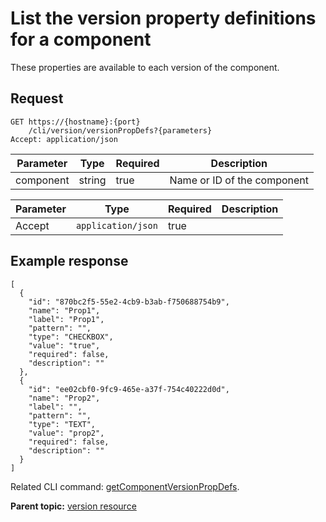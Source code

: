 # List the version property definitions for a component

These properties are available to each version of the component.

## Request

```
GET https://{hostname}:{port}
    /cli/version/versionPropDefs?{parameters}
Accept: application/json

```

|Parameter|Type|Required|Description|
|---------|----|--------|-----------|
|component|string|true|Name or ID of the component|

|Parameter|Type|Required|Description|
|---------|----|--------|-----------|
|Accept|`application/json`|true| |

## Example response

```
[
  {
    "id": "870bc2f5-55e2-4cb9-b3ab-f750688754b9",
    "name": "Prop1",
    "label": "Prop1",
    "pattern": "",
    "type": "CHECKBOX",
    "value": "true",
    "required": false,
    "description": ""
  },
  {
    "id": "ee02cbf0-9fc9-465e-a37f-754c40222d0d",
    "name": "Prop2",
    "label": "",
    "pattern": "",
    "type": "TEXT",
    "value": "prop2",
    "required": false,
    "description": ""
  }
]
```

Related CLI command: [getComponentVersionPropDefs](udclient_getcomponentversionpropdefs.md).

**Parent topic:** [version resource](../../com.ibm.udeploy.api.doc/topics/rest_cli_version.md)

